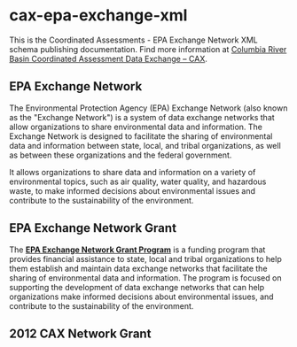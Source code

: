 # cax-epa-exchange-xml

This is the Coordinated Assessments - EPA Exchange Network XML schema publishing documentation. Find more information at <a href="https://exchangenetwork.net/data-exchange/columbia-river-basin-coordinated-assessment/">Columbia River Basin Coordinated Assessment Data Exchange – CAX</a>.

## EPA Exchange Network

The Environmental Protection Agency (EPA) Exchange Network (also known as the "Exchange Network") is a system of data exchange networks that allow organizations to share environmental data and information. The Exchange Network is designed to facilitate the sharing of environmental data and information between state, local, and tribal organizations, as well as between these organizations and the federal government. 

It allows organizations to share data and information on a variety of environmental topics, such as air quality, water quality, and hazardous waste, to make informed decisions about environmental issues and contribute to the sustainability of the environment.

## EPA Exchange Network Grant

The [__EPA Exchange Network Grant Program__](https://www.epa.gov/exchangenetwork/exchange-network-grant-program) is a funding program that provides financial assistance to state, local and tribal organizations to help them establish and maintain data exchange networks that facilitate the sharing of environmental data and information. The program is focused on supporting the development of data exchange networks that can help organizations make informed decisions about environmental issues, and contribute to the sustainability of the environment.

## 2012 CAX Network Grant
